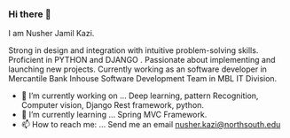 ### Hi there 👋


I am Nusher Jamil Kazi.

Strong in design and integration  with intuitive problem-solving skills. Proficient in PYTHON and DJANGO . Passionate about implementing and launching new projects.
Currently working as an software developer in Mercantile Bank Inhouse Software Development Team in MBL IT Division.


- 🔭 I’m currently working on ... Deep learning, pattern Recognition, Computer vision, Django Rest framework, python. 
- 🌱 I’m currently learning ... Spring MVC Framework.
- 📫 How to reach me: ... Send me an email nusher.kazi@northsouth.edu

<!--
**nusherjk/nusherjk** is a ✨ _special_ ✨ repository because its `README.md` (this file) appears on your GitHub profile.

Here are some ideas to get you started:

- 🔭 I’m currently working on ...
- 🌱 I’m currently learning ...
- 👯 I’m looking to collaborate on ...
- 🤔 I’m looking for help with ...
- 💬 Ask me about ...
- 📫 How to reach me: ...
- 😄 Pronouns: ...
- ⚡ Fun fact: ...
-->
